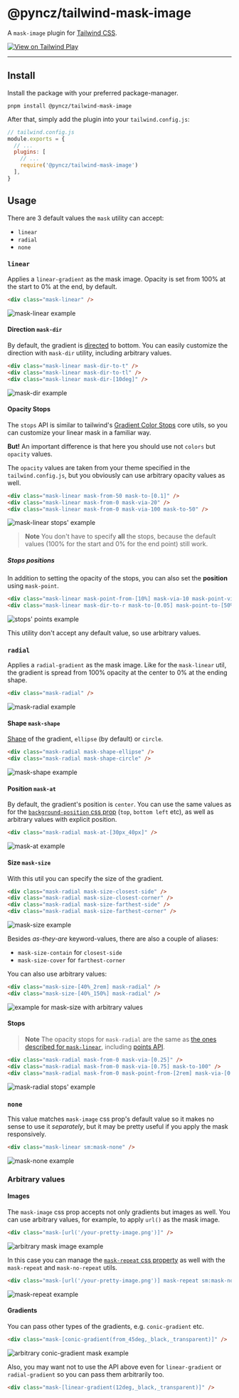 # @pyncz/tailwind-mask-image

A `mask-image` plugin for [Tailwind CSS](https://tailwindcss.com).

[<img alt="View on Tailwind Play" src="https://img.shields.io/badge/View%20on%20Tailwind%20Play-%2357a7e1.svg?logo=tailwindcss&logoColor=white&style=flat-square" />](https://play.tailwindcss.com/LF91xWKHl7)

---

## Install

Install the package with your preferred package-manager.
```
pnpm install @pyncz/tailwind-mask-image
```

After that, simply add the plugin into your `tailwind.config.js`:

```js
// tailwind.config.js
module.exports = {
  // ...
  plugins: [
    // ...
    require('@pyncz/tailwind-mask-image')
  ],
}
```


## Usage

There are 3 default values the `mask` utility can accept:
- `linear`
- `radial`
- `none`


### `linear`

Applies a `linear-gradient` as the mask image. Opacity is set from 100% at the start to 0% at the end, by default.

```html
<div class="mask-linear" />
```
![mask-linear example](examples/mask-linear.png)

#### Direction `mask-dir`

By default, the gradient is [directed](https://developer.mozilla.org/en-US/docs/Web/CSS/gradient/linear-gradient#values) to bottom. You can easily customize the direction with `mask-dir` utility, including arbitrary values.

```html
<div class="mask-linear mask-dir-to-t" />
<div class="mask-linear mask-dir-to-tl" />
<div class="mask-linear mask-dir-[10deg]" />
```
![mask-dir example](examples/mask-dir.png)

#### Opacity Stops

The `stops` API is similar to tailwind's [Gradient Color Stops](https://tailwindcss.com/docs/gradient-color-stops) core utils, so you can customize your linear mask in a familiar way.

**But!** An important difference is that here you should use not `colors` but `opacity` values.

The `opacity` values are taken from your theme specified in the `tailwind.config.js`, but you obviously can use arbitrary opacity values as well.

```html
<div class="mask-linear mask-from-50 mask-to-[0.1]" />
<div class="mask-linear mask-from-0 mask-via-20" />
<div class="mask-linear mask-from-0 mask-via-100 mask-to-50" />
```
![mask-linear stops' example](examples/mask-linear-stops.png)

> **Note**
> You don't have to specify **all** the stops, because the default values (100% for the start and 0% for the end point) still work.

##### Stops positions

In addition to setting the opacity of the stops, you can also set the **position** using `mask-point`.

```html
<div class="mask-linear mask-point-from-[10%] mask-via-10 mask-point-via-[30%] mask-to-100" />
<div class="mask-linear mask-dir-to-r mask-to-[0.05] mask-point-to-[50%]" />
```
![stops' points example](examples/mask-linear-stops-points.png)

This utility don't accept any default value, so use arbitrary values.

### `radial`

Applies a `radial-gradient` as the mask image. Like for the `mask-linear` util, the gradient is spread from 100% opacity at the center to 0% at the ending shape.

```html
<div class="mask-radial" />
```
![mask-radial example](examples/mask-radial.png)

#### Shape `mask-shape`

[Shape](https://developer.mozilla.org/en-US/docs/Web/CSS/gradient/radial-gradient#values) of the gradient, `ellipse` (by default) or `circle`.

```html
<div class="mask-radial mask-shape-ellipse" />
<div class="mask-radial mask-shape-circle" />
```
![mask-shape example](examples/mask-shape.png)

#### Position `mask-at`

By default, the gradient's position is `center`. You can use the same values as for the [`background-position` css prop](https://developer.mozilla.org/en-US/docs/Web/CSS/background-position#syntax) (`top`, `bottom left` etc), as well as arbitrary values with explicit position.

```html
<div class="mask-radial mask-at-[30px_40px]" />
```
![mask-at example](examples/mask-position.png)

#### Size `mask-size`

With this util you can specify the size of the gradient.

```html
<div class="mask-radial mask-size-closest-side" />
<div class="mask-radial mask-size-closest-corner" />
<div class="mask-radial mask-size-farthest-side" />
<div class="mask-radial mask-size-farthest-corner" />
```
![mask-size example](examples/mask-size.png)

Besides *as-they-are* keyword-values, there are also a couple of aliases:
- `mask-size-contain` for `closest-side`
- `mask-size-cover` for `farthest-corner`

You can also use arbitrary values:

```html
<div class="mask-size-[40%_2rem] mask-radial" />
<div class="mask-size-[40%_150%] mask-radial" />
```
![example for mask-size with arbitrary values](examples/mask-size-arbitrary.png)

#### Stops

> **Note**
> The opacity stops for `mask-radial` are the same as [the ones described for `mask-linear`](#opacity-stops), including [points API](#stops-positions).

```html
<div class="mask-radial mask-from-0 mask-via-[0.25]" />
<div class="mask-radial mask-from-0 mask-via-[0.75] mask-to-100" />
<div class="mask-radial mask-from-0 mask-point-from-[2rem] mask-via-[0.75] mask-point-via-[3rem]" />
```
![mask-radial stops' example](examples/mask-radial-stops.png)


### `none`

This value matches `mask-image` css prop's default value so it makes no sense to use it *separately*, but it may be pretty useful if you apply the mask responsively.

```html
<div class="mask-linear sm:mask-none" />
```
![mask-none example](examples/mask-none.png)


### Arbitrary values

#### Images

The `mask-image` css prop accepts not only gradients but images as well. You can use arbitrary values, for example, to apply `url()` as the mask image.

```html
<div class="mask-[url('/your-pretty-image.png')]" />
```
![arbitrary mask image example](examples/arbitrary-image.png)

In this case you can manage the [`mask-repeat` css property](https://developer.mozilla.org/en-US/docs/Web/CSS/mask-repeat) as well with the `mask-repeat` and `mask-no-repeat` utils.

```html
<div class="mask-[url('/your-pretty-image.png')] mask-repeat sm:mask-no-repeat" />
```
![mask-repeat example](examples/mask-repeat.png)

#### Gradients

You can pass other types of the gradients, e.g. `conic-gradient` etc.

```html
<div class="mask-[conic-gradient(from_45deg,_black,_transparent)]" />
```
![arbitrary conic-gradient mask example](examples/arbitrary-conic-gradient.png)

Also, you may want not to use the API above even for `linear-gradient` or `radial-gradient` so you can pass them arbitrarily too.

```html
<div class="mask-[linear-gradient(12deg,_black,_transparent)]" />
```
